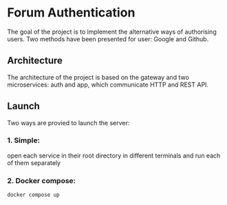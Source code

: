 # Forum Authentication   
   
The goal of the project is to implement the alternative ways of authorising users. Two methods have been presented for user: Google and Github.  
  
## Architecture   
The architecture of the project is based on the gateway and two microservices: auth and app, which communicate HTTP and REST API.

## Launch   
Two ways are provied to launch the server:  
### 1. Simple: 
open each service in their root directory in different terminals and run each of them separately
### 2. Docker compose:
```
docker compose up
```